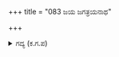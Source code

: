 +++
title = "083 ಜಯ ಜಗತ್ರಯನಾಥ"

+++

<details><summary>ಗದ್ಯ (ಕ.ಗ.ಪ) </summary>

83. 'ಜಗನ್ನಾಥನೇ, ಭಕ್ತಾಶ್ರಯನೇ, ಭಕ್ತವತ್ಸಲನೇ ಅನಂತನೇ, ಮದನಹರನಾದ ಮಹಾದೇವನೆ, ಭಯರಹಿತನೆ, ಫಾಲನಯನನೆ, ಅಚ್ಯುತನೆ, ತ್ರಿಮೂರ್ತಿವಂದಿತನೆ, ವೇದವಂದ್ಯನೆ, ಕಾಪಾಡು' ಎಂದನು.
</details>
